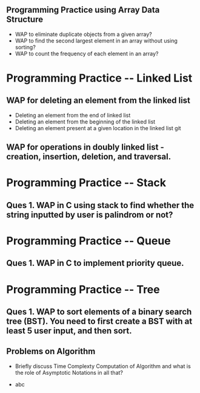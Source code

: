 ## Programming Practice using Array Data Structure 
* WAP to eliminate duplicate objects from a given array?
* WAP to find the second largest element in an array without using sorting?
* WAP to count the frequency of each element in an array?

# Programming Practice -- Linked List

## WAP for deleting an element from the linked list
* Deleting an element from the end of linked list
* Deleting an element from the beginning of the linked list
* Deleting an element present at a given location in the linked list
git
## WAP for operations in doubly linked list - creation, insertion, deletion, and traversal.


# Programming Practice -- Stack

## Ques 1. WAP in C using stack to find whether the string inputted by user is palindrom or not?

# Programming Practice -- Queue

## Ques 1. WAP in C to implement priority queue.

# Programming Practice -- Tree

## Ques 1. WAP to sort elements of a binary search tree (BST). You need to first create a BST with at least 5 user input, and then sort.

## Problems on Algorithm

* Briefly discuss Time Complexty Computation of Algorithm and what is the role of Asymptotic Notations in all that?

* abc



